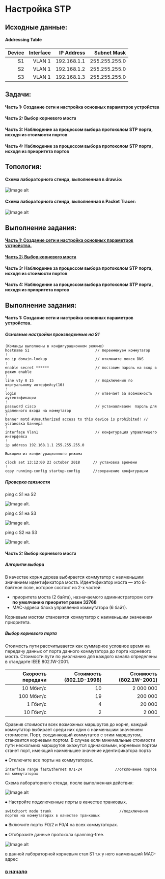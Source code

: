 # Настройка STP

## Исходные данные:

#### Addressing Table

| Device  | Interface          |IP Address   |Subnet Mask  |
| -------:|------------------:| -------------:| -----------:| 
| S1      | VLAN 1             | 192.168.1.1  |255.255.255.0|
| S2      | VLAN 1             | 192.168.1.2 |255.255.255.0| 
| S3      | VLAN 1             | 192.168.1.3 |255.255.255.0| 

## Задачи:

#### Часть 1: Создание сети и настройка основных параметров устройства
#### Часть 2: Выбор корневого моста
#### Часть 3: Наблюдение за процессом выбора протоколом STP порта, исходя из стоимости портов
#### Часть 4: Наблюдение за процессом выбора протоколом STP порта, исходя из приоритета портов

## Топология:

#### Cхема лабораторного стенда, выполненная в draw.io:

![Image alt](https://github.com/Misha-cook/otus-networks/blob/main/labs/lab02/%D0%A0%D0%B8%D1%81%D1%83%D0%BD%D0%BE%D0%BA_1.png)

#### Cхема лабораторного стенда, выполненная в Packet Tracer:

![Image alt](https://github.com/Misha-cook/otus-networks/blob/main/labs/lab02/%D0%A0%D0%B8%D1%81%D1%83%D0%BD%D0%BE%D0%BA_2.png)

## Выполнение задания:

#### [Часть 1: Создание сети и настройка основных параметров устройства.](#основные-настройки-произведенные-на-s1) 
#### [Часть 2: Выбор корневого моста](#алгоритм-выбора) 
#### Часть 3: Наблюдение за процессом выбора протоколом STP порта, исходя из стоимости портов
#### Часть 4: Наблюдение за процессом выбора протоколом STP порта, исходя из приоритета портов

## Выполнение задания:

#### Часть 1: Создание сети и настройка основных параметров устройства.

##### Основные настройки произведенные на S1 

```
(Команды выполнены в конфигурационном режиме)
hostname S1                              // переименуем коммутатор
!
no ip domain-lookup                      // отключите поиск DNS
!
enable secret ******                     // поставим пароль на вход в режим enable
!
line vty 0 15                            // подключения по виртуальному интерфейсу(16)
!
login                                    // отвечает за возможность аутентификации
!
password cisco                           // устанавливаем  пароль для удаленного входа на коммутатор
!
banner motd #Unauthorized access to this device is prohibited! // установка баннера
!
interface Vlan1                          // конфигурация управляющего интерфейса
!
ip address 192.168.1.1 255.255.255.0

Выходим из конфигурационного режима

clock set 13:12:00 23 october 2018      // установка времени
!
copy running-config startup-config      //сохранение конфигурации

```
##### Проверка связности

ping с S1 на S2

![Image alt](https://github.com/Misha-cook/otus-networks/blob/main/labs/lab02/%D0%A0%D0%B8%D1%81%D1%83%D0%BD%D0%BE%D0%BA_3.png).

ping с S1 на S3

![Image alt](https://github.com/Misha-cook/otus-networks/blob/main/labs/lab02/%D0%A0%D0%B8%D1%81%D1%83%D0%BD%D0%BE%D0%BA_4.png).

ping с S2 на S3

![Image alt](https://github.com/Misha-cook/otus-networks/blob/main/labs/lab02/%D0%A0%D0%B8%D1%81%D1%83%D0%BD%D0%BE%D0%BA_5.png).

#### Часть 2: Выбор корневого моста

##### Алгоритм выбора 

В качестве корня дерева выбирается коммутатор с наименьшим значением идентификатора моста. 
Идентификатор моста — это 8-байтное поле, которое состоит из 2-х частей: 
- приоритета моста (2 байта), назначаемого администратором сети **по умолчанию приоритет равен 32768**
- МАС-адреса блока управления коммутатора (6 байт).

Корневым мостом становится коммутатор с наименьшим значением приоритета.

##### Выбор корневого порта

Стоимость пути рассчитывается как суммарное условное время на передачу данных от порта данного коммутатора до порта корневого моста.
Стоимости пути по умолчанию для каждого канала определены в стандарте IEEE 802.1W-2001.

| Скорость передачи  |  Стоимость (802.1D-1998)| Стоимость (802.1W-2001)|
| ---------:|---------------------:| ------------------:|
|10 Мбит/с  | 	10                 | 2 000 000          |
|100 Мбит/с | 	19                 | 200 000            |   
|1 Гбит/с   | 	4                  | 20 000             |
|10 Гбит/с  | 	2                  | 2 000              | 

Сравнив стоимости всех возможных маршрутов до корня, каждый коммутатор выбирает среди них один с наименьшим значением стоимости. Порт, соединяющий коммутатор с этим маршрутом, становится корневым портом. В случае если минимальные стоимости пути нескольких маршрутов окажутся одинаковыми, корневым портом станет порт, имеющий наименьшее значение идентификатора порта

⦁	Отключите все порты на коммутаторах.

```
interface range fastEthernet 0/1-24               //отключение портов на коммутаторах
```

Cхема лабораторного стенда, после выполненная действия:

![Image alt](https://github.com/Misha-cook/otus-networks/blob/main/labs/lab02/%D0%A0%D0%B8%D1%81%D1%83%D0%BD%D0%BE%D0%BA_9.png)

⦁	Настройте подключенные порты в качестве транковых.
```
switchport mode trunk                               //подключения портов на коммутаторах в качестве транковых
```
⦁	Включите порты F0/2 и F0/4 на всех коммутаторах.

⦁	Отобразите данные протокола spanning-tree.

![Image alt](https://github.com/Misha-cook/otus-networks/blob/main/labs/lab02/%D0%A0%D0%B8%D1%81%D1%83%D0%BD%D0%BE%D0%BA_6.1.png)

в данной лабораторной корневым стал S1 т.к у него наименьший MAC-адрес

### [в начало](#настройка-stp)
